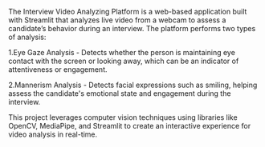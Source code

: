 The Interview Video Analyzing Platform is a web-based application built with Streamlit that analyzes live video from a webcam to assess a candidate’s behavior during an interview. The platform performs two types of analysis:

1.Eye Gaze Analysis - Detects whether the person is maintaining eye contact with the screen or looking away, which can be an indicator of attentiveness or engagement.


2.Mannerism Analysis - Detects facial expressions such as smiling, helping assess the candidate's emotional state and engagement during the interview.


This project leverages computer vision techniques using libraries like OpenCV, MediaPipe, and Streamlit to create an interactive experience for video analysis in real-time.
